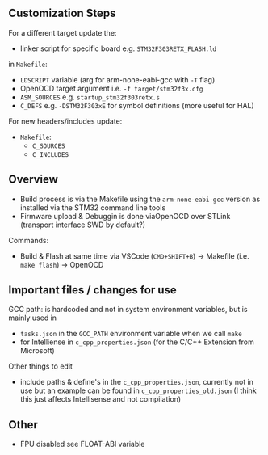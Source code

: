 
## Customization Steps

For a different target update the:
- linker script for specific board e.g. `STM32F303RETX_FLASH.ld` 

in `Makefile`:
- `LDSCRIPT` variable (arg for arm-none-eabi-gcc with `-T` flag) 
- OpenOCD target argument i.e. `-f target/stm32f3x.cfg` 
- `ASM_SOURCES` e.g. `startup_stm32f303retx.s`
- `C_DEFS` e.g. `-DSTM32F303xE` for symbol definitions (more useful for HAL)


For new headers/includes update:
- `Makefile`:
    - `C_SOURCES`
    - `C_INCLUDES`


## Overview

- Build process is via the Makefile using the `arm-none-eabi-gcc` version as installed via the STM32 command line tools 
- Firmware upload & Debuggin is done viaOpenOCD over STLink (transport interface SWD by default?)

Commands:
- Build & Flash at same time via VSCode (`CMD+SHIFT+B`) → Makefile (i.e. `make flash`) → OpenOCD 

## Important files / changes for use

GCC path: is hardcoded and not in system environment variables, but is mainly used in 
- `tasks.json` in the `GCC_PATH` environment variable when we call `make`
- for Intelliense in `c_cpp_properties.json` (for the C/C++ Extension from Microsoft)

Other things to edit
- include paths & define's in the `c_cpp_properties.json`, currently not in use but an example can be found in `c_cpp_properties_old.json` (I think this just affects Intellisense and not compilation)


## Other
- FPU disabled see FLOAT-ABI variable